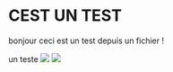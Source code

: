 # CEST UN TEST

bonjour ceci est un test depuis un fichier !

un teste
![](./portfolio/public/blog/bougerAMI_image_id_copy.png)
![](./portfolio/public/blog/bougerAMI_image_id_copy_2.png)
